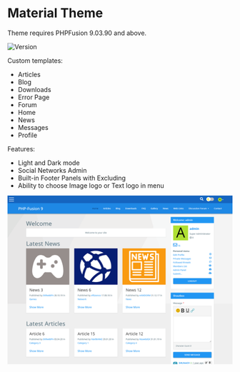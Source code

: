 # Material Theme
Theme requires PHPFusion 9.03.90 and above.

![Version](https://img.shields.io/badge/Version-1.0.1-blue.svg)

Custom templates:
 - Articles
 - Blog
 - Downloads
 - Error Page
 - Forum
 - Home
 - News
 - Messages
 - Profile

Features:
 - Light and Dark mode
 - Social Networks Admin
 - Built-in Footer Panels with Excluding
 - Ability to choose Image logo or Text logo in menu

![Preview](screenshot.png)
